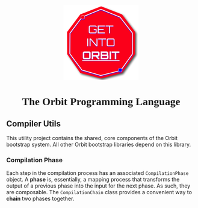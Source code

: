 <link href="https://fonts.googleapis.com/css?family=Orbitron" rel="stylesheet">

<p align="center">
<img src="orbit_badge_sml.png"/>
</p>
<h1 align="center" style="font-family: 'Orbitron'">The Orbit Programming Language</h1>

## Compiler Utils

This utility project contains the shared, core components of the Orbit bootstrap system. All other Orbit bootstrap libraries depend on this library.

### Compilation Phase

Each step in the compilation process has an associated `CompilationPhase` object. A **phase** is, essentially, a mapping process that transforms the output of a previous phase into the input for the next phase. As such, they are composable. The `CompilationChain` class provides a convenient way to **chain** two phases together.